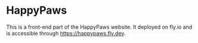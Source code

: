 # HappyPaws
This is a front-end part of the HappyPaws website. 
It deployed on fly.io and is accessible through https://happypaws.fly.dev.
